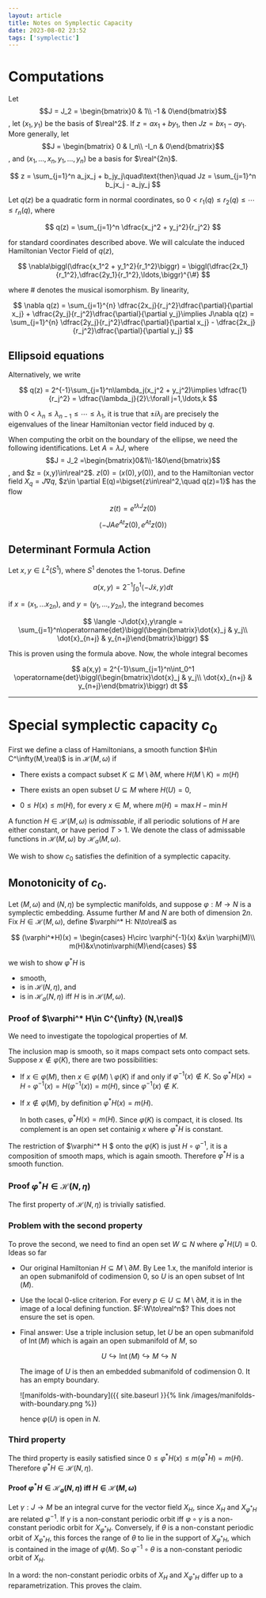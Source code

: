 ```yaml
---
layout: article
title: Notes on Symplectic Capacity
date: 2023-08-02 23:52
tags: ['symplectic']
---
```

# Computations
Let $$J = J_2 = \begin{bmatrix}0 & 1\\ -1 & 0\end{bmatrix}$$, let $(x_1, y_1)$ be the basis of $\real^2$. If $z = ax_1 + by_1$, then $Jz = bx_1 - ay_1$. More generally, let $$J = \begin{bmatrix} 0 & I_n\\ -I_n & 0\end{bmatrix}$$, and $(x_1,\ldots, x_n, y_1,\ldots, y_n)$ be a basis for $\real^{2n}$. 

$$
z = \sum_{j=1}^n a_jx_j + b_jy_j\quad\text{then}\quad Jz = \sum_{j=1}^n b_jx_j - a_jy_j
$$

Let $q(z)$ be a quadratic form in normal coordinates, so $0<r_1(q)\leq r_2(q)\leq\cdots\leq r_n(q)$, where

$$
q(z) = \sum_{j=1}^n \dfrac{x_j^2 + y_j^2}{r_j^2}
$$

for standard coordinates described above. We will calculate the induced Hamiltonian Vector Field of $q(z)$,

$$
\nabla\biggl(\dfrac{x_1^2 + y_1^2}{r_1^2}\biggr) = \biggl(\dfrac{2x_1}{r_1^2},\dfrac{2y_1}{r_1^2},\ldots,\biggr)^{\#}
$$

where # denotes the musical isomorphism. By linearity,

$$
\nabla q(z) = \sum_{j=1}^{n} \dfrac{2x_j}{r_j^2}\dfrac{\partial}{\partial x_j} + \dfrac{2y_j}{r_j^2}\dfrac{\partial}{\partial y_j}\implies J\nabla q(z) = \sum_{j=1}^{n} \dfrac{2y_j}{r_j^2}\dfrac{\partial}{\partial x_j} - \dfrac{2x_j}{r_j^2}\dfrac{\partial}{\partial y_j}
$$

## Ellipsoid equations
Alternatively, we write

$$
q(z) = 2^{-1}\sum_{j=1}^n\lambda_j(x_j^2 + y_j^2)\implies \dfrac{1}{r_j^2} = \dfrac{\lambda_j}{2}\:\forall j=1,\ldots,k
$$

with $0<\lambda_n\leq\lambda_{n-1}\leq\cdots\leq\lambda_1$, it is true that $\pm i\lambda_j$ are precisely the eigenvalues of the linear Hamiltonian vector field induced by $q$.


When computing the orbit on the boundary of the ellipse, we need the following identifications. Let $A = \lambda J$, where $$J = J_2 =\begin{bmatrix}0&1\\-1&0\end{bmatrix}$$, and $z = (x,y)\in\real^2$. $z(0) = (x(0), y(0))$, and to the Hamiltonian vector field $X_q = J\nabla q$, $z\in \partial E(q)=\bigset{z\in\real^2,\quad q(z)=1}$ has the flow

$$
z(t) = e^{t\lambda J}z(0)
$$

$$
\langle -JA e^{At}z(0),e^{At}z(0)\rangle
$$

## Determinant Formula Action
Let $x,y\in L^2(S^1)$, where $S^1$ denotes the $1$-torus. Define

$$
a(x,y) = 2^{-1}\int_0^1\langle-J\dot{x},y\rangle dt
$$

if $x = (x_1,\ldots x_{2n})$, and $y = (y_1,\ldots,y_{2n})$, the integrand becomes

$$
\langle -J\dot{x},y\rangle = \sum_{j=1}^n\operatorname{det}\biggl(\begin{bmatrix}\dot{x}_j & y_j\\ \dot{x}_{n+j} & y_{n+j}\end{bmatrix}\biggr)
$$

This is proven using the formula above. Now, the whole integral becomes

$$
a(x,y) = 2^{-1}\sum_{j=1}^n\int_0^1 \operatorname{det}\biggl(\begin{bmatrix}\dot{x}_j & y_j\\ \dot{x}_{n+j} & y_{n+j}\end{bmatrix}\biggr) dt
$$

---

# Special symplectic capacity $c_0$
First we define a class of Hamiltonians, a smooth function $H\in C^\infty(M,\real)$ is in $\mathcal{H}(M,\omega)$ if

- There exists a compact subset $K\subseteq M\setminus \partial M$, where $H(M\setminus K)=m(H)$

- There exists an open subset $U\subseteq M$ where $H(U)=0$,

- $0\leq H(x)\leq m(H)$, for every $x\in M$, where $m(H) = \max H - \min H$

A function $H\in\mathcal{H}(M,\omega)$ is *admissable*, if all periodic solutions of $H$ are either constant, or have period $T>1$. We denote the class of admissable functions in $\mathcal{H}(M,\omega)$ by $\mathcal{H}_a(M,\omega)$.

We wish to show $c_0$ satisfies the definition of a symplectic capacity.

## Monotonicity of $c_0$.

Let $(M,\omega)$ and $(N,\eta)$ be symplectic manifolds, and suppose $\varphi: M\to N$ is a symplectic embedding. Assume further $M$ and $N$ are both of dimension $2n$. Fix $H\in \mathcal{H}(M,\omega)$, define $\varphi^* H: N\to\real$ as

$$
(\varphi^*H)(x) = \begin{cases} H\circ \varphi^{-1}(x) &x\in \varphi(M)\\ m(H)&x\notin\varphi(M)\end{cases}
$$

we wish to show $\varphi^*H$ is
- smooth,
- is in $\mathcal{H}(N,\eta)$, and
- is in $\mathcal{H}_a(N,\eta)$ iff $H$ is in $\mathcal{H}(M,\omega)$.

### Proof of $\varphi^* H\in C^{\infty} (N,\real)$
We need to investigate the topological properties of $M$.

The inclusion map is smooth, so it maps compact sets onto compact sets. Suppose $x\notin\varphi(K)$, there are two possibilities:

- If $x\in \varphi(M)$, then $x\in\varphi(M)\setminus\varphi(K)$ if and only if $\varphi^{-1}(x)\notin K$. So $\varphi^*H(x) = H\circ\varphi^{-1}(x) = H(\varphi^{-1}(x))=m(H)$, since $\varphi^{-1}(x)\notin K$.

- If $x\notin \varphi(M)$, by definition $\varphi^*H(x)=m(H)$. 

    In both cases, $\varphi^* H(x) = m(H)$. Since $\varphi(K)$ is compact, it is closed. Its complement is an open set containig $x$ where $\varphi^*H$ is constant.

The restriction of $\varphi^* H $ onto the $\varphi(K)$ is just $H\circ \varphi^{-1}$, it is a composition of smooth maps, which is again smooth. Therefore $\varphi^* H$ is a smooth function.

### Proof $\varphi^*H \in \mathcal{H}(N,\eta)$
The first property of $\mathcal{H}(N,\eta)$ is trivially satisfied. 

### Problem with the second property

To prove the second, we need to find an open set $W\subseteq N$ where $\varphi^*H (U)\equiv 0$. Ideas so far

- Our original Hamiltonian $H\subseteq M\setminus \partial M$. By Lee 1.x, the manifold interior is an open submanifold of codimension $0$, so $U$ is an open subset of $\operatorname{Int}(M)$.

- Use the local $0$-slice criterion. For every $p\in U\subseteq M\setminus \partial M$, it is in the image of a local defining function. $F:W\to\real^n$? This does not ensure the set is open.

- Final answer: Use a triple inclusion setup, let $U$ be an open submanifold of $\operatorname{Int}(M)$ which is again an open submanifold of $M$, so

    $$
    U\hookrightarrow \operatorname{Int}(M)\hookrightarrow M\hookrightarrow N
    $$

    The image of $U$ is then an embedded submanifold of codimension $0$. It has an empty boundary.

    ![manifolds-with-boundary]({{ site.baseurl }}{% link /images/manifolds-with-boundary.png %})

    hence $\varphi(U)$ is open in $N$.

### Third property
The third property is easily satisfied since $0\leq \varphi^* H(x)\leq m(\varphi^* H) = m(H)$. Therefore $\varphi^* H\in \mathcal{H}(N,\eta)$.

#### Proof $\varphi^*H \in\mathcal{H}_a(N,\eta)$ iff $H\in\mathcal{H}(M,\omega)$

Let $\gamma: J\to M$ be an integral curve for the vector field $X_H$, since $X_H$ and $X_{\varphi^* H}$ are related $\varphi^{-1}$. If $\gamma$ is a non-constant periodic orbit iff $\varphi\circ \gamma$ is a non-constant periodic orbit for $X_{\varphi^* H}$. Conversely, if $\theta$ is a non-constant periodic orbit of $X_{\varphi^* H}$, this forces the range of $\theta$ to lie in the support of $X_{\varphi^* H}$, which is contained in the image of $\varphi(M)$. So $\varphi^{-1}\circ\theta$ is a non-constant periodic orbit of $X_H$.

In a word: the non-constant periodic orbits of $X_H$ and $X_{\varphi^* H}$ differ up to a reparametrization. This proves the claim.


